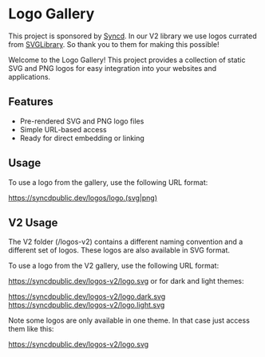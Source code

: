 # Logo Gallery

This project is sponsored by [Syncd](https://syncd.dev).
In our V2 library we use logos currated from [SVGLibrary](https://svgl.app). So thank you to them for making this possible!

Welcome to the Logo Gallery! This project provides a collection of static SVG and PNG logos for easy integration into your websites and applications.

## Features

- Pre-rendered SVG and PNG logo files
- Simple URL-based access
- Ready for direct embedding or linking

## Usage

To use a logo from the gallery, use the following URL format:

https://syncdpublic.dev/logos/logo.(svg|png)

## V2 Usage

The V2 folder (/logos-v2) contains a different naming convention and a different set of logos. These logos are also available in SVG format.

To use a logo from the V2 gallery, use the following URL format:

https://syncdpublic.dev/logos-v2/logo.svg or for dark and light themes:

https://syncdpublic.dev/logos-v2/logo.dark.svg
https://syncdpublic.dev/logos-v2/logo.light.svg

Note some logos are only available in one theme. In that case just access them like this:

https://syncdpublic.dev/logos-v2/logo.svg
